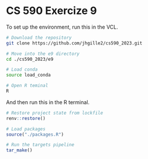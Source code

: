 # CS 590 Exercize 9  

To set up the environment, run this in the VCL.  
```bash
# Download the repository
git clone https://github.com/jhgille2/cs590_2023.git

# Move into the e9 directory
cd ./cs590_2023/e9

# Load conda
source load_conda

# Open R teminal
R
```  

And then run this in the R terminal.  
```r
# Restore project state from lockfile
renv::restore()

# Load packages
source("./packages.R")

# Run the targets pipeline
tar_make()
```
